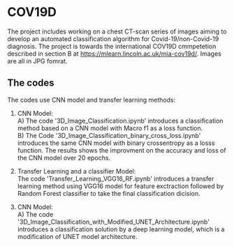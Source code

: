 # COV19D
The project includes working on a chest CT-scan series of images aiming to develop an automated classification algorithm for Covid-19/non-Covid-19 diagnosis. The project is towards the international COV19D cmmpetetion described in section B at https://mlearn.lincoln.ac.uk/mia-cov19d/.
Images are all in JPG fomrat.
## The codes
The codes use CNN model and transfer learning methods:          
1. CNN Model: 
<br /> A) The code '3D_Image_Classification.ipynb' introduces a classification method based on a CNN model with Macro f1 as a loss function.
<br /> B) The Code '3D_Image_Classification_binary_cross_loss.ipynb' introduces the same CNN model with binary crossentropy as a losss function. The results shows the improvment on the accuracy and loss of the CNN model over 20 epochs.

2. Transfer Learning and a classifier Model:
<br /> The code 'Transfer_Learning_VGG16_RF.ipynb' introduces a transfer learning method using VGG16 model for feature exctraction followed by Random Forest  classifier to take the final classification dicision.
3. CNN Model: 
<br /> A) The code '3D_Image_Classification_with_Modified_UNET_Architecture.ipynb' introduces a classification solution by a deep learning model, which is a modification of UNET model architecture.

